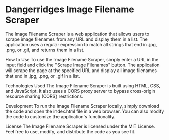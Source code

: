 # Dangerridges Image Filename Scraper

The Image Filename Scraper is a web application that allows users to scrape image filenames from any URL and display them in a list. The application uses a regular expression to match all strings that end in .jpg, .png, or .gif, and returns them in a list.

How to Use
To use the Image Filename Scraper, simply enter a URL in the input field and click the "Scrape Image Filenames" button. The application will scrape the page at the specified URL and display all image filenames that end in .jpg, .png, or .gif in a list.

Technologies Used
The Image Filename Scraper is built using HTML, CSS, and JavaScript. It also uses a CORS proxy server to bypass cross-origin resource sharing (CORS) restrictions.

Development
To run the Image Filename Scraper locally, simply download the code and open the index.html file in a web browser. You can also modify the code to customize the application's functionality.

License
The Image Filename Scraper is licensed under the MIT License. Feel free to use, modify, and distribute the code as you see fit.
